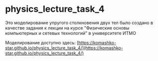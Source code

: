 # physics_lecture_task_4

Это моделирование упругого столкновения двух тел было создано в качестве задания к лекции на курсе "Физические основы компьютерных и сетевых технологий" в университете ИТМО

Моделирование доступно здесь: [https://komashko-star.github.io/physics_lecture_task_4/](https://komashko-star.github.io/physics_lecture_task_4/)
